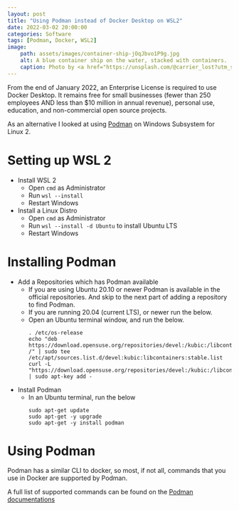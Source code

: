 ```yaml
---
layout: post
title: "Using Podman instead of Docker Desktop on WSL2"
date: 2022-03-02 20:00:00
categories: Software 
tags: [Podman, Docker, WSL2]
image:
    path: assets/images/container-ship-jOqJbvo1P9g.jpg
    alt: A blue container ship on the water, stacked with containers.
    caption: Photo by <a href="https://unsplash.com/@carrier_lost?utm_source=unsplash&utm_medium=referral&utm_content=creditCopyText">Ian Taylor</a> on <a href="https://unsplash.com/s/photos/docker?utm_source=unsplash&utm_medium=referral&utm_content=creditCopyText">Unsplash</a>
---
```


From the end of January 2022, an Enterprise License is required to use Docker Desktop. It remains free for small businesses (fewer than 250 employees AND less than $10 million in annual revenue), personal use, education, and non-commercial open source projects.
 
As an alternative I looked at using [Podman](https://podman.io/) on Windows Subsystem for Linux 2. 

# Setting up WSL 2
* Install WSL 2
    * Open `cmd` as Administrator
    * Run `wsl --install`
    * Restart Windows
* Install a Linux Distro
    * Open `cmd` as Administrator
    * Run `wsl --install -d Ubuntu` to install Ubuntu LTS
    * Restart Windows

# Installing Podman
* Add a Repositories which has Podman available
    * If you are using Ubuntu 20.10 or newer Podman is available in the official repositories. And skip to the next part of adding a repository to find Podman.
    * If you are running 20.04 (current LTS), or newer run the below.
    * Open an Ubuntu terminal window, and run the below.
        ```
        . /etc/os-release
        echo "deb https://download.opensuse.org/repositories/devel:/kubic:/libcontainers:/stable/xUbuntu_${VERSION_ID}/ /" | sudo tee /etc/apt/sources.list.d/devel:kubic:libcontainers:stable.list
        curl -L "https://download.opensuse.org/repositories/devel:/kubic:/libcontainers:/stable/xUbuntu_${VERSION_ID}/Release.key" | sudo apt-key add -
        ```
* Install Podman
    * In an Ubuntu terminal, run the below
        ```
        sudo apt-get update
        sudo apt-get -y upgrade
        sudo apt-get -y install podman
        ```

# Using Podman
Podman has a similar CLI to docker, so most, if not all, commands that you use in Docker are supported by Podman.

A full list of supported commands can be found on the [Podman documentations](https://docs.podman.io/en/latest/Commands.html)